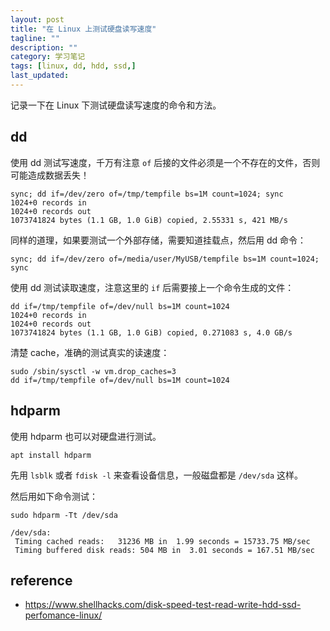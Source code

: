 ```yaml
---
layout: post
title: "在 Linux 上测试硬盘读写速度"
tagline: ""
description: ""
category: 学习笔记
tags: [linux, dd, hdd, ssd,]
last_updated:
---
```


记录一下在 Linux 下测试硬盘读写速度的命令和方法。

## dd

使用 dd 测试写速度，千万有注意 `of` 后接的文件必须是一个不存在的文件，否则可能造成数据丢失！

	sync; dd if=/dev/zero of=/tmp/tempfile bs=1M count=1024; sync
	1024+0 records in
	1024+0 records out
	1073741824 bytes (1.1 GB, 1.0 GiB) copied, 2.55331 s, 421 MB/s

同样的道理，如果要测试一个外部存储，需要知道挂载点，然后用 dd 命令：

	sync; dd if=/dev/zero of=/media/user/MyUSB/tempfile bs=1M count=1024; sync

使用 dd 测试读取速度，注意这里的 `if` 后需要接上一个命令生成的文件：

	dd if=/tmp/tempfile of=/dev/null bs=1M count=1024
	1024+0 records in
	1024+0 records out
	1073741824 bytes (1.1 GB, 1.0 GiB) copied, 0.271083 s, 4.0 GB/s

清楚 cache，准确的测试真实的读速度：

	sudo /sbin/sysctl -w vm.drop_caches=3
	dd if=/tmp/tempfile of=/dev/null bs=1M count=1024


## hdparm
使用 hdparm 也可以对硬盘进行测试。

	apt install hdparm

先用 `lsblk` 或者 `fdisk -l` 来查看设备信息，一般磁盘都是 `/dev/sda` 这样。

然后用如下命令测试：

	sudo hdparm -Tt /dev/sda

	/dev/sda:
	 Timing cached reads:   31236 MB in  1.99 seconds = 15733.75 MB/sec
	 Timing buffered disk reads: 504 MB in  3.01 seconds = 167.51 MB/sec


## reference

- <https://www.shellhacks.com/disk-speed-test-read-write-hdd-ssd-perfomance-linux/>



